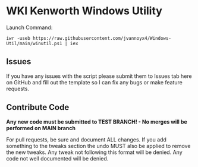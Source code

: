 # WKI Kenworth Windows Utility

Launch Command:

```
iwr -useb https://raw.githubusercontent.com/jvannoyx4/Windows-Util/main/winutil.ps1 | iex
```

## Issues

If you have any issues with the script please submit them to Issues tab here on GitHub and fill out the template so I can fix any bugs or make feature requests. 

## Contribute Code

**Any new code must be submitted to TEST BRANCH! - No merges will be performed on MAIN branch**

For pull requests, be sure and document ALL changes. If you add something to the tweaks section the undo MUST also be applied to remove the new tweaks. Any tweak not following this format will be denied. Any code not well documented will be denied.

